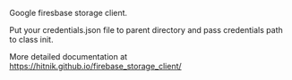 Google firesbase storage client.

Put your credentials.json file to parent directory
and pass credentials path to class init.

More detailed documentation at https://hitnik.github.io/firebase_storage_client/

